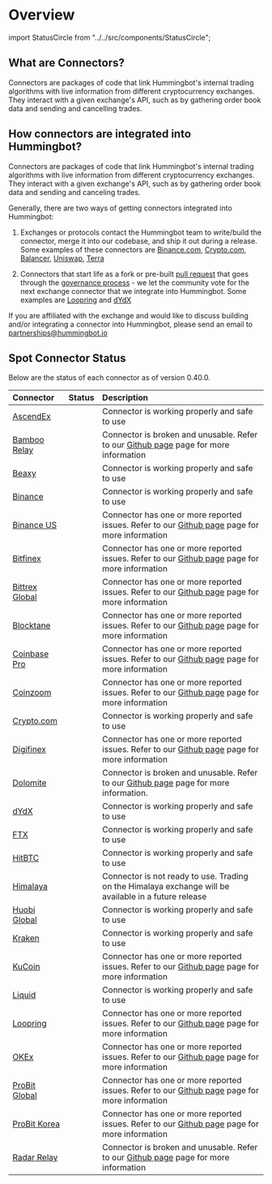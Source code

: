 # Overview

import StatusCircle from "../../src/components/StatusCircle";

## What are Connectors?

Connectors are packages of code that link Hummingbot's internal trading algorithms with live information from different cryptocurrency exchanges. They interact with a given exchange's API, such as by gathering order book data and sending and cancelling trades.

## How connectors are integrated into Hummingbot?

Connectors are packages of code that link Hummingbot's internal trading algorithms with live information from different cryptocurrency exchanges. They interact with a given exchange's API, such as by gathering order book data and sending and canceling trades.

Generally, there are two ways of getting connectors integrated into Hummingbot:

1. Exchanges or protocols contact the Hummingbot team to write/build the connector, merge it into our codebase, and ship it out during a release. Some examples of these connectors are [Binance.com](https://www.binance.com/en), [Crypto.com](https://crypto.com/), [Balancer](https://balancer.fi/), [Uniswap](https://uniswap.org/), [Terra](https://www.terra.money/)

2. Connectors that start life as a fork or pre-built [pull request](https://github.com/CoinAlpha/hummingbot/pulls) that goes through the [governance process](https://hummingbot.io/blog/2020-08-exchange-connector-governance/) - we let the community vote for the next exchange connector that we integrate into Hummingbot. Some examples are [Loopring](https://loopring.org/#/) and [dYdX](https://dydx.exchange/)

If you are affiliated with the exchange and would like to discuss building and/or integrating a connector into Hummingbot, please send an email to partnerships@hummingbot.io

## Spot Connector Status

Below are the status of each connector as of version 0.40.0.

| Connector                                      |                   Status                   | Description                                                                                                                                                                                |
| :--------------------------------------------- | :----------------------------------------: | :----------------------------------------------------------------------------------------------------------------------------------------------------------------------------------------- |
| [AscendEx](/spot-connectors/ascend-ex)         | <StatusCircle color="green" font="25px"/>  | Connector is working properly and safe to use                                                                                                                                              |
| [Bamboo Relay](/spot-connectors/bamboo-relay)  |  <StatusCircle color="red" font="25px"/>   | Connector is broken and unusable. Refer to our [Github page](https://github.com/CoinAlpha/hummingbot/issues?q=is%3Aopen+%22bamboo+relay%22+in%3Atitle) page for more information           |
| [Beaxy](/spot-connectors/beaxy)                | <StatusCircle color="green" font="25px"/>  | Connector is working properly and safe to use                                                                                                                                              |
| [Binance](/spot-connectors/binance)            | <StatusCircle color="green" font="25px"/>  | Connector is working properly and safe to use                                                                                                                                              |
| [Binance US](/spot-connectors/binance-us)      | <StatusCircle color="yellow" font="25px"/> | Connector has one or more reported issues. Refer to our [Github page](https://github.com/CoinAlpha/hummingbot/issues?q=is%3Aopen+%22binance+US%22+in%3Atitle) page for more information    |
| [Bitfinex](/spot-connectors/bitfinex)          | <StatusCircle color="yellow" font="25px"/> | Connector has one or more reported issues. Refer to our [Github page](https://github.com/CoinAlpha/hummingbot/issues?q=is%3Aopen+%22bitfinex%22+in%3Atitle) page for more information      |
| [Bittrex Global](/spot-connectors/bittrex)     | <StatusCircle color="yellow" font="25px"/> | Connector has one or more reported issues. Refer to our [Github page](https://github.com/CoinAlpha/hummingbot/issues?q=is%3Aopen+%22bittrex%22+in%3Atitle) page for more information       |
| [Blocktane](/spot-connectors/blocktane)        | <StatusCircle color="yellow" font="25px"/> | Connector has one or more reported issues. Refer to our [Github page](https://github.com/CoinAlpha/hummingbot/issues?q=is%3Aopen+%22blocktane%22+in%3Atitle+) page for more information    |
| [Coinbase Pro](/spot-connectors/coinbase)      | <StatusCircle color="yellow" font="25px"/> | Connector has one or more reported issues. Refer to our [Github page](https://github.com/CoinAlpha/hummingbot/issues?q=is%3Aopen+%22Coinbase+Pro%22+in%3Atitle+) page for more information |
| [Coinzoom](/spot-connectors/coinzoom)          | <StatusCircle color="yellow" font="25px"/> | Connector has one or more reported issues. Refer to our [Github page](https://github.com/CoinAlpha/hummingbot/issues?q=is%3Aopen+%22coinzoom%22+in%3Atitle+) page for more information     |
| [Crypto.com](/spot-connectors/crypto-com)      | <StatusCircle color="green" font="25px"/>  | Connector is working properly and safe to use                                                                                                                                              |
| [Digifinex](/spot-connectors/digifinex)        | <StatusCircle color="yellow" font="25px"/> | Connector has one or more reported issues. Refer to our [Github page](https://github.com/CoinAlpha/hummingbot/issues?q=is%3Aopen+%22digifinex%22+in%3Atitle+) page for more information    |
| [Dolomite](/spot-connectors/dolomite)          |  <StatusCircle color="red" font="25px"/>   | Connector is broken and unusable. Refer to our [Github page](https://github.com/CoinAlpha/hummingbot/issues?q=is%3Aopen+%22Dolomite%22+in%3Atitle) page for more information.              |
| [dYdX](/spot-connectors/dydx)                  | <StatusCircle color="green" font="25px"/>  | Connector is working properly and safe to use                                                                                                                                              |
| [FTX](/spot-connectors/ftx)                    | <StatusCircle color="green" font="25px"/>  | Connector is working properly and safe to use                                                                                                                                              |
| [HitBTC](/spot-connectors/hitbtc)              | <StatusCircle color="green" font="25px"/>  | Connector is working properly and safe to use                                                                                                                                              |
| [Himalaya](/spot-connectors/himalaya)          |  <StatusCircle color="red" font="25px"/>   | Connector is not ready to use. Trading on the Himalaya exchange will be available in a future release                                                                                      |
| [Huobi Global](/spot-connectors/huobi)         | <StatusCircle color="green" font="25px"/>  | Connector is working properly and safe to use                                                                                                                                              |
| [Kraken](/spot-connectors/kraken)              | <StatusCircle color="green" font="25px"/>  | Connector is working properly and safe to use                                                                                                                                              |
| [KuCoin](/spot-connectors/kucoin)              | <StatusCircle color="yellow" font="25px"/> | Connector has one or more reported issues. Refer to our [Github page](https://github.com/CoinAlpha/hummingbot/issues?q=is%3Aopen+%22kucoin%22+in%3Atitle+) page for more information       |
| [Liquid](/spot-connectors/liquid)              | <StatusCircle color="green" font="25px"/>  | Connector is working properly and safe to use                                                                                                                                              |
| [Loopring](/spot-connectors/loopring)          | <StatusCircle color="yellow" font="25px"/> | Connector has one or more reported issues. Refer to our [Github page](https://github.com/CoinAlpha/hummingbot/issues?q=is%3Aopen+%22loopring%22+in%3Atitle) page for more information      |
| [OKEx](/spot-connectors/okex)                  | <StatusCircle color="yellow" font="25px"/> | Connector has one or more reported issues. Refer to our [Github page](https://github.com/CoinAlpha/hummingbot/issues?q=is%3Aopen+%22okex%22+in%3Atitle+) page for more information         |
| [ProBit Global](/spot-connectors/probit)       | <StatusCircle color="yellow" font="25px"/> | Connector has one or more reported issues. Refer to our [Github page](https://github.com/CoinAlpha/hummingbot/issues?q=is%3Aopen+%22probit%22+in%3Atitle+) page for more information       |
| [ProBit Korea](/spot-connectors/probit-korea/) | <StatusCircle color="yellow" font="25px"/> | Connector has one or more reported issues. Refer to our [Github page](https://github.com/CoinAlpha/hummingbot/issues?q=is%3Aopen+%22probit%22+in%3Atitle+) page for more information       |
| [Radar Relay](/spot-connectors/radar-relay)    |  <StatusCircle color="red" font="25px"/>   | Connector is broken and unusable. Refer to our [Github page](https://github.com/CoinAlpha/hummingbot/issues?q=is%3Aopen+%22radar+relay%22+in%3Atitle) page for more information            |
